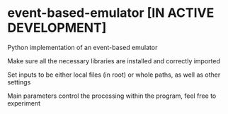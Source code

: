 # event-based-emulator [IN ACTIVE DEVELOPMENT]
Python implementation of an event-based emulator

Make sure all the necessary libraries are installed and correctly imported

Set inputs to be either local files (in root) or whole paths, as well as other settings

Main parameters control the processing within the program, feel free to experiment

